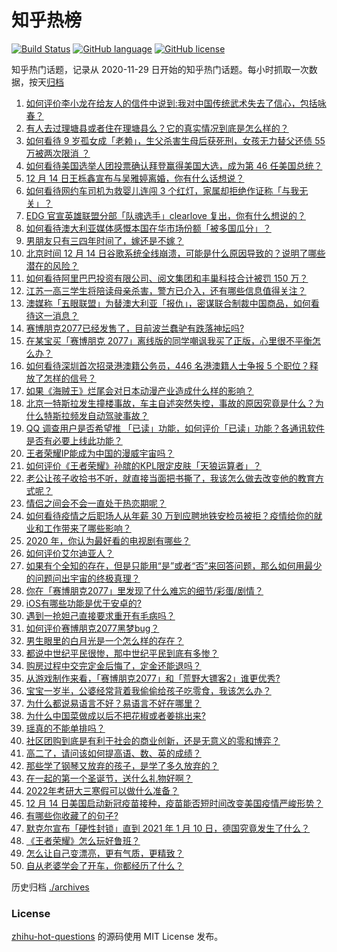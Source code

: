 # 知乎热榜
[![Build Status](https://github.com/ToWeLong/zhihu-hot-questions/workflows/CI/badge.svg)](https://github.com/ToWeLong/zhihu-hot-questions/actions)
[![GitHub language](https://img.shields.io/badge/language-golang-orange.svg)](https://golang.org/)
[![GitHub license](https://img.shields.io/github/license/ToWeLong/zhihu-hot-questions)](https://github.com/ToWeLong/zhihu-hot-questions/blob/main/LICENSE)

知乎热门话题，记录从 2020-11-29 日开始的知乎热门话题。每小时抓取一次数据，按天[归档](./archives)

<!-- BEGIN -->

1. [如何评价李小龙在给友人的信件中说到:我对中国传统武术失去了信心，包括咏春？](https://www.zhihu.com/question/355687215)
1. [有人去过理塘县或者住在理塘县么？它的真实情况到底是怎么样的？](https://www.zhihu.com/question/434246119)
1. [如何看待 9 岁孤女成「老赖」，生父杀害生母后获死刑，女孩无力替父还债 55 万被两次限消 ？](https://www.zhihu.com/question/434791100)
1. [如何看待美国选举人团投票确认拜登赢得美国大选，成为第 46 任美国总统？](https://www.zhihu.com/question/434886307)
1. [12 月 14 日王栎鑫宣布与吴雅婷离婚，你有什么话想说？](https://www.zhihu.com/question/434839283)
1. [如何看待网约车司机为救婴儿连闯 3 个红灯，家属却拒绝作证称「与我无关」？](https://www.zhihu.com/question/434736805)
1. [EDG 官宣英雄联盟分部「队魂选手」clearlove 复出，你有什么想说的？](https://www.zhihu.com/question/434149320)
1. [如何看待澳大利亚媒体感慨本国在华市场份额「被多国瓜分」？](https://www.zhihu.com/question/434641409)
1. [男朋友只有三四年时间了，嫁还是不嫁？](https://www.zhihu.com/question/434730359)
1. [北京时间 12 月 14 日谷歌系统全线崩溃，可能是什么原因导致的？说明了哪些潜在的风险？](https://www.zhihu.com/question/434840426)
1. [如何看待阿里巴巴投资有限公司、阅文集团和丰巢科技合计被罚 150 万？](https://www.zhihu.com/question/434769581)
1. [江苏一高三学生将陪读母亲杀害，警方已介入，还有哪些信息值得关注？](https://www.zhihu.com/question/434811915)
1. [澳媒称「五眼联盟」为替澳大利亚「报仇」，密谋联合制裁中国商品，如何看待这一消息？](https://www.zhihu.com/question/434846178)
1. [赛博朋克2077已经发售了，目前波兰蠢驴有跌落神坛吗?](https://www.zhihu.com/question/434830725)
1. [在某宝买「赛博朋克 2077」离线版的同学嘲讽我买了正版，心里很不平衡怎么办？](https://www.zhihu.com/question/434417819)
1. [如何看待深圳首次招录港澳籍公务员，446 名港澳籍人士争报 5 个职位？释放了怎样的信号？](https://www.zhihu.com/question/434753650)
1. [如果《海贼王》烂尾会对日本动漫产业造成什么样的影响？](https://www.zhihu.com/question/433381628)
1. [北京一特斯拉发生撞楼事故，车主自述突然失控，事故的原因究竟是什么？为什么特斯拉频发自动驾驶事故？](https://www.zhihu.com/question/434753751)
1. [QQ  调查用户是否希望推 「已读」功能，如何评价「已读」功能？各通讯软件是否有必要上线此功能？](https://www.zhihu.com/question/434876571)
1. [王者荣耀IP能成为中国的漫威宇宙吗？](https://www.zhihu.com/question/434009404)
1. [如何评价《王者荣耀》孙膑的KPL限定皮肤「天狼运算者」？](https://www.zhihu.com/question/434851185)
1. [老公让孩子收拾书不听，就直接当面把书撕了，我该怎么做去改变他的教育方式呢？](https://www.zhihu.com/question/433501630)
1. [情侣之间会不会一直处于热恋期呢？](https://www.zhihu.com/question/430797438)
1. [如何看待疫情之后职场人从年薪 30 万到应聘地铁安检员被拒？疫情给你的就业和工作带来了哪些影响？](https://www.zhihu.com/question/434304527)
1. [2020 年，你认为最好看的电视剧有哪些？](https://www.zhihu.com/question/433710194)
1. [如何评价艾尔迪亚人？](https://www.zhihu.com/question/433691707)
1. [如果有个全知的存在，但是只能用“是”或者“否”来回答问题，那么如何用最少的问题问出宇宙的终极真理？](https://www.zhihu.com/question/434765329)
1. [你在「赛博朋克2077」里发现了什么难忘的细节/彩蛋/剧情？](https://www.zhihu.com/question/434126244)
1. [iOS有哪些功能是优于安卓的?](https://www.zhihu.com/question/378855173)
1. [遇到一抢妲己直接要求重开有毛病吗？](https://www.zhihu.com/question/357180024)
1. [如何评价赛博朋克2077黑梦bug？](https://www.zhihu.com/question/434372261)
1. [男生眼里的白月光是一个怎么样的存在？](https://www.zhihu.com/question/277228908)
1. [都说中世纪平民很惨，那中世纪平民到底有多惨？](https://www.zhihu.com/question/388748858)
1. [购房过程中交完定金后悔了，定金还能退吗？](https://www.zhihu.com/question/38708147)
1. [从游戏制作来看，「赛博朋克2077」和「荒野大镖客2」谁更优秀?](https://www.zhihu.com/question/434199918)
1. [宝宝一岁半，公婆经常背着我偷偷给孩子吃零食，我该怎么办？](https://www.zhihu.com/question/434800008)
1. [为什么都说易语言不好？易语言不好在哪里？](https://www.zhihu.com/question/334470240)
1. [为什么中国菜做成以后不把花椒或者姜挑出来?](https://www.zhihu.com/question/429794144)
1. [瑶真的不能单排吗？](https://www.zhihu.com/question/430017612)
1. [社区团购到底是有利于社会的商业创新，还是无意义的零和博弈？](https://www.zhihu.com/question/434759321)
1. [高二了，请问该如何提高语、数、英的成绩？](https://www.zhihu.com/question/296719505)
1. [那些学了钢琴又放弃的孩子，是学了多久放弃的？](https://www.zhihu.com/question/427808635)
1. [在一起的第一个圣诞节，送什么礼物好啊？](https://www.zhihu.com/question/358738988)
1. [2022年考研大三寒假可以做什么准备？](https://www.zhihu.com/question/433940976)
1. [12 月 14 日美国启动新冠疫苗接种，疫苗能否短时间改变美国疫情严峻形势？](https://www.zhihu.com/question/434890809)
1. [有哪些你收藏了的句子?](https://www.zhihu.com/question/432260245)
1. [默克尔宣布「硬性封锁」直到 2021 年 1 月 10 日，德国究竟发生了什么？](https://www.zhihu.com/question/434744493)
1. [《王者荣耀》怎么玩好鲁班？](https://www.zhihu.com/question/49558688)
1. [怎么让自己变漂亮，更有气质，更精致？](https://www.zhihu.com/question/307412930)
1. [自从老婆学会了开车，你都经历了什么？](https://www.zhihu.com/question/305862511)

<!-- END -->

历史归档 [./archives](./archives)


### License
[zhihu-hot-questions](https://github.com/towelong/zhihu-hot-questions) 的源码使用 MIT License 发布。
